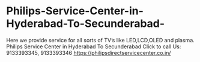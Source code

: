 # Philips-Service-Center-in-Hyderabad-To-Secunderabad-
Here we provide service for all sorts of TV’s like LED,LCD,OLED and plasma. Philips Service Center in Hyderabad To Secunderabad  Click to call Us: 9133393345, 9133393346  https://philipsdirectservicecenter.co.in/
